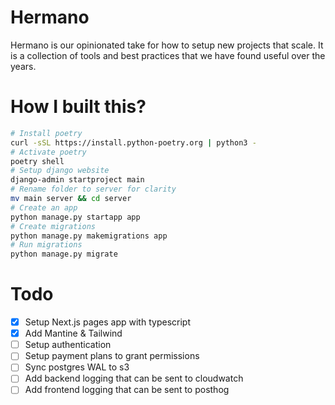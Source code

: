 # Hermano

Hermano is our opinionated take for how to setup new projects that scale. It is a collection of tools and best practices that we have found useful over the years.

# How I built this?

```bash
# Install poetry
curl -sSL https://install.python-poetry.org | python3 -
# Activate poetry
poetry shell
# Setup django website
django-admin startproject main
# Rename folder to server for clarity
mv main server && cd server
# Create an app
python manage.py startapp app
# Create migrations
python manage.py makemigrations app
# Run migrations
python manage.py migrate
```

# Todo

- [x] Setup Next.js pages app with typescript
- [x] Add Mantine & Tailwind
- [ ] Setup authentication
- [ ] Setup payment plans to grant permissions
- [ ] Sync postgres WAL to s3
- [ ] Add backend logging that can be sent to cloudwatch
- [ ] Add frontend logging that can be sent to posthog
